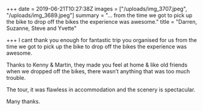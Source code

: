 +++
date = 2019-06-21T10:27:38Z
images = ["/uploads/img_3707.jpeg", "/uploads/img_3689.jpeg"]
summary = "... from the time we got to pick up the bike to drop off the bikes the experience was awesome."
title = "Darren, Suzanne, Steve and Yvette"

+++
I cant thank you enough for fantastic trip you organised for us from the time we got to pick up the bike to drop off the bikes the experience was awesome.  
  
Thanks to Kenny & Martin, they made you feel at home & like old friends when we dropped off the bikes, there wasn’t anything that was too much trouble. 

The tour, it was flawless in accommodation and the scenery is spectacular.

Many thanks.